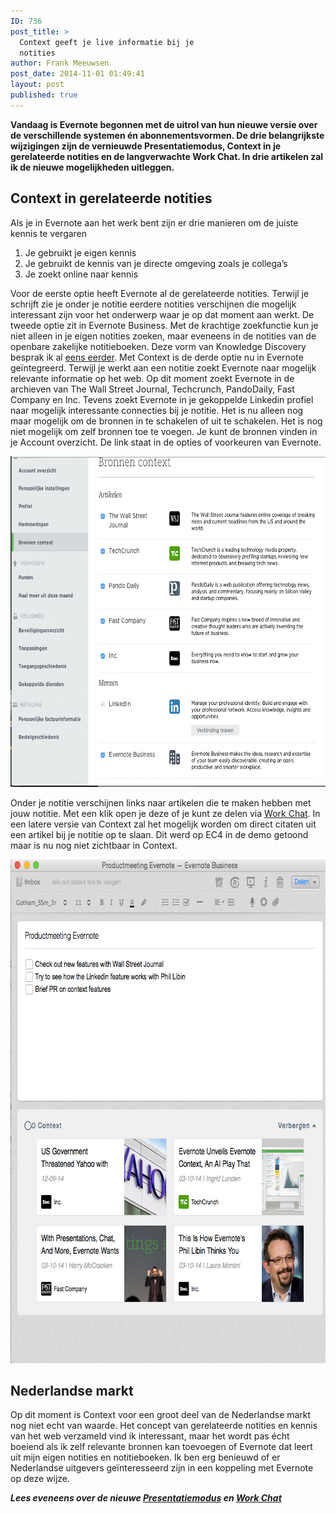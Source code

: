 ```yaml
---
ID: 736
post_title: >
  Context geeft je live informatie bij je
  notities
author: Frank Meeuwsen
post_date: 2014-11-01 01:49:41
layout: post
published: true
---
```

<strong>Vandaag is Evernote begonnen met de uitrol van hun nieuwe versie over de verschillende systemen én abonnementsvormen. De drie belangrijkste wijzigingen zijn de vernieuwde Presentatiemodus, Context in je gerelateerde notities en de langverwachte Work Chat. In drie artikelen zal ik de nieuwe mogelijkheden uitleggen.</strong>

<!--more-->

<h2 id="contextingerelateerdenotities">Context in gerelateerde notities</h2>

Als je in Evernote aan het werk bent zijn er drie manieren om de juiste kennis te vergaren

<ol>
    <li>Je gebruikt je eigen kennis</li>
    <li>Je gebruikt de kennis van je directe omgeving zoals je collega’s</li>
    <li>Je zoekt online naar kennis</li>
</ol>

Voor de eerste optie heeft Evernote al de gerelateerde notities. Terwijl je schrijft zie je onder je notitie eerdere notities verschijnen die mogelijk interessant zijn voor het onderwerp waar je op dat moment aan werkt. De tweede optie zit in Evernote Business. Met de krachtige zoekfunctie kun je niet alleen in je eigen notities zoeken, maar eveneens in de notities van de openbare zakelijke notitieboeken. Deze vorm van Knowledge Discovery besprak ik al <a href="http://allesonthouden.nl/de-3-elementen-van-evernote-business/">eens eerder</a>.
Met Context is de derde optie nu in Evernote geïntegreerd. Terwijl je werkt aan een notitie zoekt Evernote naar mogelijk relevante informatie op het web. Op dit moment zoekt Evernote in de archieven van The Wall Street Journal, Techcrunch, PandoDaily, Fast Company en Inc. Tevens zoekt Evernote in je gekoppelde Linkedin profiel naar mogelijk interessante connecties bij je notitie. Het is nu alleen nog maar mogelijk om de bronnen in te schakelen of uit te schakelen. Het is nog niet mogelijk om zelf bronnen toe te voegen. Je kunt de bronnen vinden in je Account overzicht. De link staat in de opties of voorkeuren van Evernote.

<img class="aligncenter wp-image-737" src="/images/2014/11/Volledige_scherm_31-10-14_22_28.jpg" alt="Volledige_scherm_31-10-14_22_28" width="700" height="529" />

Onder je notitie verschijnen links naar artikelen die te maken hebben met jouw notitie. Met een klik open je deze of je kunt ze delen via <a href="http://allesonthouden.nl/work-chat-brengt-het-gesprek-naar-evernote/">Work Chat</a>. In een latere versie van Context zal het mogelijk worden om direct citaten uit een artikel bij je notitie op te slaan. Dit werd op EC4 in de demo getoond maar is nu nog niet zichtbaar in Context.

<img class="aligncenter size-full wp-image-738" src="/images/2014/11/Volledige_scherm_01-11-14_01_41.jpg" alt="Volledige_scherm_01-11-14_01_41" width="678" height="806" />

<h2 id="nederlandsemarkt">Nederlandse markt</h2>

Op dit moment is Context voor een groot deel van de Nederlandse markt nog niet echt van waarde. Het concept van gerelateerde notities en kennis van het web verzameld vind ik interessant, maar het wordt pas écht boeiend als ik zelf relevante bronnen kan toevoegen of Evernote dat leert uit mijn eigen notities en notitieboeken. Ik ben erg benieuwd of er Nederlandse uitgevers geïnteresseerd zijn in een koppeling met Evernote op deze wijze.

<em><strong>Lees eveneens over de nieuwe <a title="Presenteren in Evernote vernieuwd" href="http://allesonthouden.nl/presenteren-evernote-vernieuwd/">Presentatiemodus</a> en <a title="Work Chat brengt het gesprek naar Evernote" href="http://allesonthouden.nl/work-chat-brengt-het-gesprek-naar-evernote/">Work Chat</a></strong></em>
